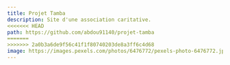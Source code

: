 ```yaml
---
title: Projet Tamba
description: Site d'une association caritative.
<<<<<<< HEAD
path: https://github.com/abdou91140/projet-tamba
=======
>>>>>>> 2a0b3a6de9f56c41f1f80740203de8a3ff6c4d68
image: https://images.pexels.com/photos/6476772/pexels-photo-6476772.jpeg?auto=compress&cs=tinysrgb&dpr=2&h=100&w=100
---
```


